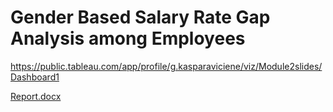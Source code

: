 # Gender Based Salary Rate Gap Analysis among Employees
https://public.tableau.com/app/profile/g.kasparaviciene/viz/Module2slides/Dashboard1


[Report.docx](https://github.com/Palanga100/Module2-Sprint2/files/11497498/Report.docx)
